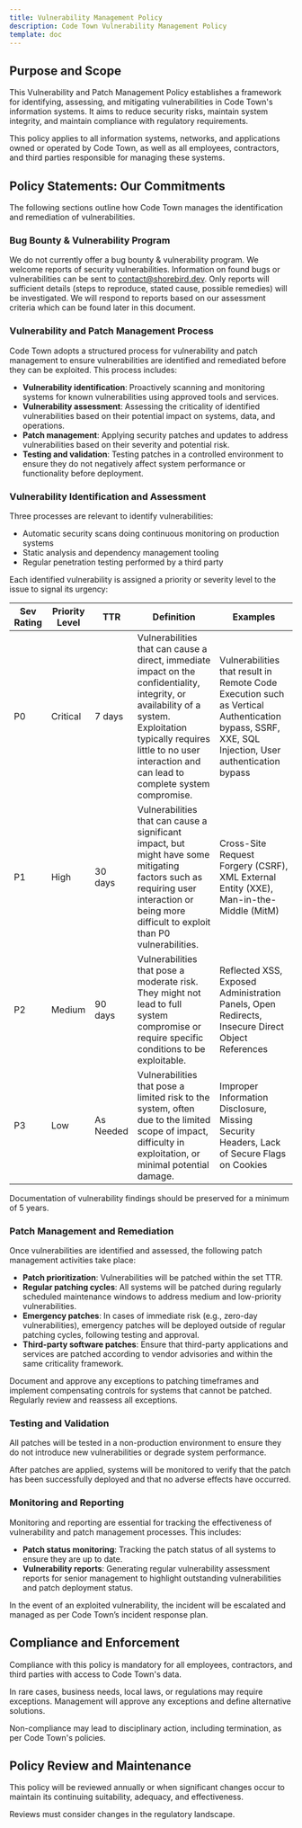 ```yaml
---
title: Vulnerability Management Policy
description: Code Town Vulnerability Management Policy
template: doc
---
```


## Purpose and Scope

This Vulnerability and Patch Management Policy establishes a framework for
identifying, assessing, and mitigating vulnerabilities in Code Town's
information systems. It aims to reduce security risks, maintain system
integrity, and maintain compliance with regulatory requirements.

This policy applies to all information systems, networks, and applications owned
or operated by Code Town, as well as all employees, contractors, and third
parties responsible for managing these systems.

## Policy Statements: Our Commitments

The following sections outline how Code Town manages the identification and
remediation of vulnerabilities.

### Bug Bounty & Vulnerability Program

We do not currently offer a bug bounty & vulnerability program. We welcome
reports of security vulnerabilities. Information on found bugs or
vulnerabilities can be sent to contact@shorebird.dev. Only reports will
sufficient details (steps to reproduce, stated cause, possible remedies) will be
investigated. We will respond to reports based on our assessment criteria which
can be found later in this document.

### Vulnerability and Patch Management Process

Code Town adopts a structured process for vulnerability and patch management to
ensure vulnerabilities are identified and remediated before they can be
exploited. This process includes:

- **Vulnerability identification**: Proactively scanning and monitoring systems
  for known vulnerabilities using approved tools and services.
- **Vulnerability assessment**: Assessing the criticality of identified
  vulnerabilities based on their potential impact on systems, data, and
  operations.
- **Patch management**: Applying security patches and updates to address
  vulnerabilities based on their severity and potential risk.
- **Testing and validation**: Testing patches in a controlled environment to
  ensure they do not negatively affect system performance or functionality
  before deployment.

### Vulnerability Identification and Assessment

Three processes are relevant to identify vulnerabilities:

- Automatic security scans doing continuous monitoring on production systems
- Static analysis and dependency management tooling
- Regular penetration testing performed by a third party

Each identified vulnerability is assigned a priority or severity level to the
issue to signal its urgency:

| Sev Rating | Priority Level | TTR       | Definition                                                                                                                                                                                                                          | Examples                                                                                                                                          |
| ---------- | -------------- | --------- | ----------------------------------------------------------------------------------------------------------------------------------------------------------------------------------------------------------------------------------- | ------------------------------------------------------------------------------------------------------------------------------------------------- |
| P0         | Critical       | 7 days    | Vulnerabilities that can cause a direct, immediate impact on the confidentiality, integrity, or availability of a system. Exploitation typically requires little to no user interaction and can lead to complete system compromise. | Vulnerabilities that result in Remote Code Execution such as Vertical Authentication bypass, SSRF, XXE, SQL Injection, User authentication bypass |
| P1         | High           | 30 days   | Vulnerabilities that can cause a significant impact, but might have some mitigating factors such as requiring user interaction or being more difficult to exploit than P0 vulnerabilities.                                          | Cross-Site Request Forgery (CSRF), XML External Entity (XXE), Man-in-the-Middle (MitM)                                                            |
| P2         | Medium         | 90 days   | Vulnerabilities that pose a moderate risk. They might not lead to full system compromise or require specific conditions to be exploitable.                                                                                          | Reflected XSS, Exposed Administration Panels, Open Redirects, Insecure Direct Object References                                                   |
| P3         | Low            | As Needed | Vulnerabilities that pose a limited risk to the system, often due to the limited scope of impact, difficulty in exploitation, or minimal potential damage.                                                                          | Improper Information Disclosure, Missing Security Headers, Lack of Secure Flags on Cookies                                                        |

Documentation of vulnerability findings should be preserved for a minimum of 5
years.

### Patch Management and Remediation

Once vulnerabilities are identified and assessed, the following patch management
activities take place:

- **Patch prioritization**: Vulnerabilities will be patched within the set TTR.
- **Regular patching cycles**: All systems will be patched during regularly
  scheduled maintenance windows to address medium and low-priority
  vulnerabilities.
- **Emergency patches**: In cases of immediate risk (e.g., zero-day
  vulnerabilities), emergency patches will be deployed outside of regular
  patching cycles, following testing and approval.
- **Third-party software patches**: Ensure that third-party applications and
  services are patched according to vendor advisories and within the same
  criticality framework.

Document and approve any exceptions to patching timeframes and implement
compensating controls for systems that cannot be patched. Regularly review and
reassess all exceptions.

### Testing and Validation

All patches will be tested in a non-production environment to ensure they do not
introduce new vulnerabilities or degrade system performance.

After patches are applied, systems will be monitored to verify that the patch
has been successfully deployed and that no adverse effects have occurred.

### Monitoring and Reporting

Monitoring and reporting are essential for tracking the effectiveness of
vulnerability and patch management processes. This includes:

- **Patch status monitoring**: Tracking the patch status of all systems to
  ensure they are up to date.
- **Vulnerability reports**: Generating regular vulnerability assessment reports
  for senior management to highlight outstanding vulnerabilities and patch
  deployment status.

In the event of an exploited vulnerability, the incident will be escalated and
managed as per Code Town’s incident response plan.

## Compliance and Enforcement

Compliance with this policy is mandatory for all employees, contractors, and
third parties with access to Code Town's data.

In rare cases, business needs, local laws, or regulations may require
exceptions. Management will approve any exceptions and define alternative
solutions.

Non-compliance may lead to disciplinary action, including termination, as per
Code Town's policies.

## Policy Review and Maintenance

This policy will be reviewed annually or when significant changes occur to
maintain its continuing suitability, adequacy, and effectiveness.

Reviews must consider changes in the regulatory landscape.
